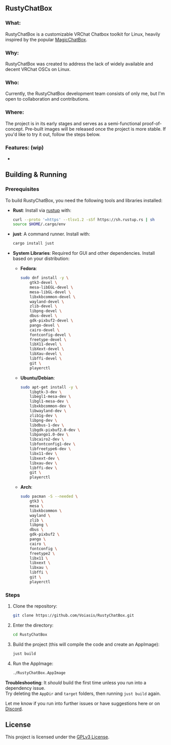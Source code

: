 ## RustyChatBox

### What:
RustyChatBox is a customizable VRChat Chatbox toolkit for Linux, heavily inspired by the popular [MagicChatBox](https://github.com/BoiHanny/vrcosc-magicchatbox).

### Why:
RustyChatBox was created to address the lack of widely available and decent VRChat OSCs on Linux.

### Who:
Currently, the RustyChatBox development team consists of only me, but I'm open to collaboration and contributions.

### Where:
The project is in its early stages and serves as a semi-functional proof-of-concept. Pre-built images will be released once the project is more stable. If you'd like to try it out, follow the steps below.

### Features: (wip)
- 

## Building & Running

### Prerequisites
To build RustyChatBox, you need the following tools and libraries installed:

- **Rust**: Install via [rustup](https://rustup.rs/) with:
    ```bash
    curl --proto '=https' --tlsv1.2 -sSf https://sh.rustup.rs | sh
    source $HOME/.cargo/env
    ```

- **just**: A command runner. Install with:
    ```bash
    cargo install just
    ```

- **System Libraries**: Required for GUI and other dependencies. Install based on your distribution:

  - **Fedora**:
    ```bash
    sudo dnf install -y \
        gtk3-devel \
        mesa-libEGL-devel \
        mesa-libGL-devel \
        libxkbcommon-devel \
        wayland-devel \
        zlib-devel \
        libpng-devel \
        dbus-devel \
        gdk-pixbuf2-devel \
        pango-devel \
        cairo-devel \
        fontconfig-devel \
        freetype-devel \
        libX11-devel \
        libXext-devel \
        libXau-devel \
        libffi-devel \
        git \
        playerctl
    ```

  - **Ubuntu/Debian**:
    ```bash
    sudo apt-get install -y \
        libgtk-3-dev \
        libegl1-mesa-dev \
        libgl1-mesa-dev \
        libxkbcommon-dev \
        libwayland-dev \
        zlib1g-dev \
        libpng-dev \
        libdbus-1-dev \
        libgdk-pixbuf2.0-dev \
        libpango1.0-dev \
        libcairo2-dev \
        libfontconfig1-dev \
        libfreetype6-dev \
        libx11-dev \
        libxext-dev \
        libxau-dev \
        libffi-dev \
        git \
        playerctl
    ```

  - **Arch**:
    ```bash
    sudo pacman -S --needed \
        gtk3 \
        mesa \
        libxkbcommon \
        wayland \
        zlib \
        libpng \
        dbus \
        gdk-pixbuf2 \
        pango \
        cairo \
        fontconfig \
        freetype2 \
        libx11 \
        libxext \
        libxau \
        libffi \
        git \
        playerctl
    ```

### Steps
1. Clone the repository:
    ```bash
    git clone https://github.com/Voiasis/RustyChatBox.git
    ```

2. Enter the directory:
    ```bash
    cd RustyChatBox
    ```

3. Build the project (this will compile the code and create an AppImage):
    ```bash
    just build
    ```

4. Run the AppImage:
    ```bash
    ./RustyChatBox.AppImage
    ```

**Troubleshooting**:
It *should* build the first time unless you run into a dependency issue.  
Try deleting the `AppDir` and `target` folders, then running `just build` again.

Let me know if you run into further issues or have suggestions here or on [Discord](https://discord.gg/kzYjRnppFn).

## License
This project is licensed under the [GPLv3 License](https://github.com/Voiasis/RustyChatBox?tab=GPL-3.0-1-ov-file#readme).